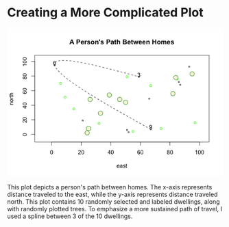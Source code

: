 # Creating a More Complicated Plot
![](Rplot01.png)

This plot depicts a person's path between homes. The x-axis represents distance traveled to the east, while the y-axis represents distance traveled north. This plot contains 10 randomly selected and labeled dwellings, along with randomly plotted trees. To emphasize a more sustained path of travel, I used a spline between 3 of the 10 dwellings.
